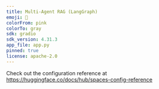 ```yaml
---
title: Multi-Agent RAG (LangGraph)
emoji: 🧠
colorFrom: pink
colorTo: gray
sdk: gradio
sdk_version: 4.31.3
app_file: app.py
pinned: true
license: apache-2.0
---
```


Check out the configuration reference at https://huggingface.co/docs/hub/spaces-config-reference
